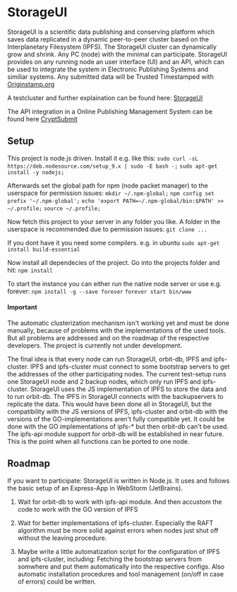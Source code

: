 # StorageUI
StorageUI is a scientific data publishing and conserving platform which
saves data replicated in a dynamic peer-to-peer cluster based on the Interplanetary Filesystem (IPFS).
The StorageUI cluster can dynamically grow and shrink. Any PC (node) with the minimal
can participate. StorageUI provides on any running node an user interface (UI) and an API,
which can be used to integrate the system in Electronic Publishing Systems and similiar systems.
Any submitted data will be Trusted Timestamped with [Originstamp.org](http://originstamp.org/home)

A testcluster and further explaination can be found here:  [StorageUI](http://192.52.3.143:3000/)

The API integration in a Online Publishing Management System can be found here
[CryptSubmit](https://iivooo.suhail.uberspace.de/ojs/)
## Setup

This project is node.js driven. Install it e.g. like this:
`sudo curl -sL https://deb.nodesource.com/setup_9.x | sudo -E bash -;`
`sudo apt-get install -y nodejs;`

Afterwards set the global path for npm (node packet manager) to the userspace for permission issues:
`mkdir ~/.npm-global;`
`npm config set prefix '~/.npm-global';`
`echo 'export PATH=~/.npm-global/bin:$PATH' >> ~/.profile;`
`source ~/.profile;`

Now fetch this project to your server in any folder you like. A folder in the
userspace is recommended due to permission issues:
`git clone ...`

If you dont have it you need some compilers. e.g. in ubuntu `sudo apt-get install build-essential`

Now install all dependecies of the project. Go into the projects folder and hit:
`npm install`

To start the instance you can either run the native node server or use e.g. forever:
`npm install -g --save forever`
`forever start bin/www`

#### Important
The automatic clusterization mechanism isn't working yet and must be
done manually, because of problems with the implementations of the used
tools. But all problems are addressed and on the roadmap of the respective
 developers. The project is currently not under development.

The final idea is that every node can run StorageUI, orbit-db, IPFS and ipfs-cluster.
IPFS and ipfs-cluster must connect to some bootstrap servers to get the
addresses of the other participating nodes. The current test-setup runs
one StorageUI node and 2 backup nodes, which only run IPFS and ipfs-cluster.
StorageUI uses the JS implementation of IPFS to store the data and to run orbit-db.
The IPFS in StorageUI connects with the backupservers to replicate the data.
This would have been done all in StorageUI, but the compatibility with the
JS versions of IPFS, ipfs-cluster and orbit-db with the versions of the GO-implementations
aren't fully compatible yet.
It could be done with the GO implementations of ipfs-* but then orbit-db
can't be used. The ipfs-api module support for orbit-db will be established
in near future. This is the point when all functions can be ported to one node.

## Roadmap

If you want to participate: StorageUI is written in Node.js. It uses and follows the
basic setup of an Express-App in WebStorm (JetBrains).

1. Wait for orbit-db to work with ipfs-api module. And then accustom the code
to work with the GO version of IPFS

2. Wait for better implementations of ipfs-cluster. Especially the RAFT algorithm
must be more solid against errors when nodes just shut off without the leaving procedure.

3. Maybe write a little automatization script for the configuration of IPFS
and ipfs-cluster, including: Fetching the bootstrap servers from somwhere and
put them automatically into the respective configs. Also automatic installation
procedures and tool management (on/off in case of errors) could be written.
